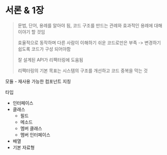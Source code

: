 # 서론 & 1장

> 문법, 단어, 용례를 알아야 됨, 코드 구조를 만드는 관례와 효과적인 용례에 대해 이야기 할 것임
>
> 효율적으로 동작하며 다른 사람이 이해하기 쉬운 코드로만은 부족 -> 변경하기 쉽도록 코드가 구성 되어야함
>
> 잘 설계된 API가 리팩터링에 도움됨
>
> 리팩터링의 기본 목표는 시스템의 구조를 개선하고 코드 중복을 막는 것



모듈 - 재사용 가능한 컴포넌트 지칭



타입  

- 인터페이스
- 클래스
  - 필드
  - 메소드
  - 멤버 클래스
  - 멤버 인터페이스
- 배열
- 기본 자료형